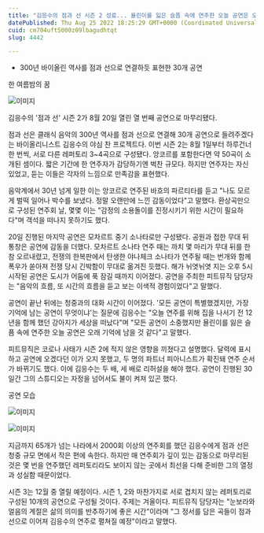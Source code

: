 ```yaml
---
title: "김응수의 점과 선 시즌 2 성료... 욜린이를 잃은 슬픔 속에 연주한 오늘 공연은 오래 기억에 남을 것 같다"
datePublished: Thu Aug 25 2022 18:25:29 GMT+0000 (Coordinated Universal Time)
cuid: cm704uft5000z09lbagudhtqt
slug: 4442

---
```



- 300년 바이올린 역사를 점과 선으로 연결하듯 표현한 30개 공연

한 여름밤의 꿈

![이미지](https://cdn.hashnode.com/res/hashnode/image/upload/v1739257219139/76d36352-64e1-4b68-b745-f1435c6b801d.jpeg)

김응수의 '점과 선' 시즌 2가 8월 20일 열린 열 번째 공연으로 마무리됐다.

점과 선은 클래식 음악의 300년 역사를 점과 선으로 연결해 30개 공연으로 들려주겠다는 바이올리니스트 김응수의 야심 찬 프로젝트다. 이번 시즌 2는 8월 1일부터 하루건너 한 번씩, 서로 다른 레퍼토리 3~4곡으로 구성됐다. 앙코르를 포함한다면 약 50곡이 소개된 셈이다. 짧은 기간에 한 연주자가 감당하기엔 벅찬 규모다. 하지만 연주자는 자신 있었고, 듣는 이들은 각자의 느낌으로 만족감을 표현했다.

음악계에서 30년 넘게 일한 이는 앙코르로 연주된 바흐의 파르티타를 듣고 "나도 모르게 벌떡 일어나 박수를 보냈다. 정말 오랜만에 느낀 감동이었다"고 말했다. 환상곡만으로 구성된 연주회 날, 몇몇 이는 "감정의 소용돌이를 진정시키기 위한 시간이 필요하다"며 객석을 떠나지 못하기도 했다.

20일 진행된 마지막 공연은 모차르트 중기 소나타로만 구성됐다. 공원과 접한 무대 뒤 통창은 공연에 감동을 더했다. 모차르트 소나타 연주 때는 까치 몇 마리가 무대 뒤를 한참 오르내렸고, 전쟁의 한복판에서 탄생한 야나체크 소나타가 연주될 때는 번개와 함께 폭우가 쏟아져 전쟁 당시 긴박함이 무대로 옮겨진 듯했다. 해가 뉘엿뉘엿 지는 오후 5시 시작된 공연은 도시가 어둠에 푹 잠길 때까지 이어졌다. 공연을 주최한 피트뮤직 담당자는 "음악의 흐름, 또 시간의 흐름을 듣고 보는 이색적 경험이었다"고 말했다.

공연이 끝난 뒤에는 청중과의 대화 시간이 이어졌다. '모든 공연이 특별했겠지만, 가장 기억에 남는 공연이 무엇이냐'는 질문에 김응수는 "오늘 연주를 위해 집을 나서기 전 12년을 함께 했던 강아지가 세상을 떠났다"며 "모든 공연이 소중했지만 욜린이를 잃은 슬픔 속에 연주한 오늘 공연은 오래 기억에 남을 것 같다"고 말했다.

피트뮤직은 코로나 사태가 시즌 2에 적지 않은 영향을 끼쳤다고 설명했다. 달력에 표시하고 공연에 오겠다던 이가 오지 못했고, 두 명의 파트너 피아니스트가 확진돼 연주 순서가 바뀌기도 했다. 이에 김응수는 두 배, 세 배로 리허설을 해야 했다. 공연이 진행된 30일간 그의 스튜디오는 자정을 넘어서도 불이 켜져 있곤 했다.

공연 모습

![이미지](https://cdn.hashnode.com/res/hashnode/image/upload/v1739257221466/655888e1-57d1-4f76-acb6-49758fa454d6.jpeg)

![이미지](https://cdn.hashnode.com/res/hashnode/image/upload/v1739257223423/1c391201-e29a-4a96-a677-2ea71d4492ee.jpeg)

지금까지 65개가 넘는 나라에서 2000회 이상의 연주회를 했던 김응수에게 점과 선은 청중 규모 면에서 작은 편에 속한다. 하지만 매 연주회가 깊이 있는 감동으로 마무리된 것은 몇 번을 연주했던 레퍼토리라도 보이지 않는 곳에서 최선을 다해 준비한 그의 열정과 성실함 때문이었다.

시즌 3는 12월 중 열릴 예정이다. 시즌 1, 2와 마찬가지로 서로 겹치지 않는 레퍼토리로 구성된 10개의 공연으로 구성될 것이다. 주제는 겨울이다. 피트뮤직 담당자는 "눈보라와 얼음의 계절은 삶의 의미를 반추하기에 좋은 시간"이라며 "그 정서를 담은 곡들이 점과 선으로 이어져 김응수의 연주로 펼쳐질 예정"이라고 말했다.